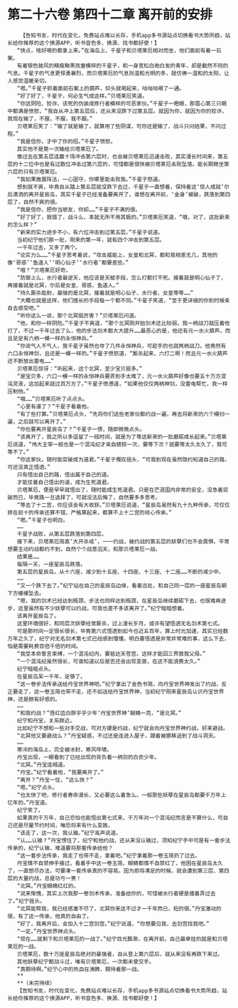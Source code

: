 # 第二十六卷 第四十二章 离开前的安排
        【告知书友，时代在变化，免费站点难以长存，手机app多书源站点切换看书大势所趋，站长给你推荐的这个换源APP，听书音色多、换源、找书都好使！】
       “快点，啥好喝的都拿上来。”在海岛上，千星子和贝塔莱厄相对而坐，他们面前有着一石案。
       有着银色披风的精瘦黝黑孩童模样的千星子，和一身宽松白袍白发的青年，却是截然不同的气息。千星子的气息更悍勇暴烈，而贝塔莱厄的气息则温和光明的多，就仿佛一温和的太阳，让人感觉温暖亲切。
       “嗯。”千星子抓着面前石案上的葫芦，仰头就喝起来，咕咕咕喝了一通。
       “好了好了，千星子，何必生气成这样。”贝塔莱厄笑道。
       “你这阴险、狡诈、该死的伪装成修行者模样的可恶家伙。”千星子一瞪眼，那眉心第三只眼中都满是愤怒，“我自从冲上第五层后，还从来没跌下过第五层。就因为你，就因为你的狡诈，我现在输了，不服，不服，我不服。”
       贝塔莱厄笑了：“输了就是输了，就算用了些阴谋，可你还是输了，战斗只问结果，不问过程。”
       “我是信你，才中了你的招。”千星子愤怒。
       其实他不是第一次输给贝塔莱厄了。
       像过去在第五层连赢十场冲击第六层时，也会被贝塔莱厄迅速击败，其实漫长时间来，第五层的十二位中也是有过数位冲击过第六层的，可惜都是很快被贝塔莱厄击败坠落。能长期稳坐第六层的只有贝塔莱厄。
       “我如果施展阵法，一心固守，你哪里能击败我。”千星子怒道。
       想到就不爽，毕竟自从踏上第五层就没跌下去过，千星子一直想着，保持着这‘惊人成就’尔后潇洒的离开星辰岛，其实千星子已经准备要离开了，谁想在离开前，‘金身’被破，跌落到第四层了，自然不爽的很。
       “我是信你，把你当朋友，你却……”千星子不满的很。
       “好了好了，我错了，战斗么，本就无所不用其极的。”贝塔莱厄笑道，“哦，对了，这批新来的怎么样？”
       “新来的实力进步不小，有六位冲击到过第五层。”千星子说道。
       当初纪宁他们那一批，刚来的第一年，就有四个冲击到第五层。
       一千年过去，又多了两个。
       “论实力么……”千星子思考着说，“攻击威能上，女皇和北冥，都和我相差无几，其他的像‘哥惑’‘鱼道人’‘明心仙子’‘水行者’都要差些。”
       “哦？”贝塔莱厄好奇。
       “防御上么，水行者最逆天，他应该是天赋手段，怎么打都打不死。接着就是明心仙子了，再接着就是北冥，尔后是女皇、哥惑、鱼道人。”
       “持久厮杀能耐，最强的是北冥，接着就是明心仙子、水行者、女皇等等……”
       “大概也就是这样，他们擅长的手段每一个都不同。”千星子笑道，“至于更详细的你到时候亲自去感受吧。”
       “听你这么一说，那个北冥挺厉害？”贝塔莱厄问道。
       “他，和你一样阴险。”千星子不爽道，“那个北冥刚开始剑术还比较弱，我一柄战刀就压着他打了，不过一千年过去了么，他的步法剑术都大大提升……最恶心的是，他还有元一水火葫芦，而且足足有六柄一模一样的永恒神兵。”
       “你说气人不气人，我千星子虽然也夺了几件永恒神兵，可趁手的也就两柄战刀。他竟然有六口永恒神剑，且还是一模一样的。”千星子愤怒道，“厮杀起来，六打二啊！而且元一水火葫芦还不断放出雷电……”
       贝塔莱厄惊讶：“听起来，这个北冥，至少宝贝挺多。”
       “是宝贝多，六口一模一样的永恒神兵要弄到手太难了，元一水火葫芦好像也要五十万方混沌灵液，这加起来就过百万方了。”千星子愤懑道，“如果他仅仅两柄神剑，没雷电帮忙，我一样压制他。”
       “哦……”贝塔莱厄听了点点头。
       “心里有谱了？”千星子看着他。
       “有了些打算。”贝塔莱厄点头，“先将你们这些老家伙都约战一遍，再去将新来的六个横扫一遍，之后就可以离开了。”
       “你也要离开星辰岛了？”千星子一愣，随即微微点头。
       “该离开了，我之所以多逗留了一段时间，就是为了等这新来的一批磨砺成长起来。”贝塔莱厄说道，“伟大主宰一般也是一个混沌纪才亲自掳掠一次，要等下次？就要等太久太久了，我可等不了。”
       “你这家伙，随时能突破成为道君。”千星子慨叹摇头，“可我到现在虽然隐约知道自己的路，可还没真正悟透。”
       只有悟出自己的路，悟出属于自己的道。
       才能仗着自己悟出的道，成为生死道君。
       贝塔莱厄，便是早早就悟出了，随时能成生死道君。只是在芒涯国内非常的安全，没急着突破而已，毕竟路一旦选择了，可就没法后悔了，自然要多多思考。
       “等去了十二宫，你应该会有大收获。”贝塔莱厄说道，“星辰岛虽然有九十九种传承，可仅仅排在前十的传承还算不错，严格算起来，都算不上十二宫的核心传承。”
       “嗯。”千星子也明白。
       ……
       千星子战败，从第五层跌落到第四层。
       接下来，贝塔莱厄简直‘大开杀戒’，一一约战，被约战的第五层的妖孽们也不会畏惧，平常想要主动约战都约不到，自然个个战意滔天，和那贝塔莱厄一战。
       结果是……
       每隔一天，一座星辰岛跌落。
       第五层的星辰岛，从十六座，减少到十五座、十四座、十三座、十二座……不断的减少中。
       ……
       “又一个跌下去了。”纪宁站在自己的星辰岛边缘，看着远处，和自己同一层的一座星辰岛朝下方缓缓坠去。
       “嗯，我的剑术已经达到瓶颈，步法也同样达到瓶颈，在星辰岛继续磨砺下去，也很难再进步，这里虽然有不少妖孽可以约战，可我也差不多该离开了。”纪宁暗暗想着。
       该离开星辰岛了。
       这里环境很好，和同层次妖孽经常厮杀，过上漫长岁月，或许有望悟透无名剑术第七式。
       可是那时间一定很长很长，毕竟第六式悟透到如今也近五百年，算上时光加速，其实已经数万年之久了，纪宁对无名剑术第七式已经感到懵懂，明白要悟透是非常非常难的事，这么下去，怕是需要耗费百倍千倍的时间。
       “我受本命誓言束缚，一个混沌纪内，要抵达天苍宫。这样才能回三界救我父母。”
       “一个混沌纪虽然很长，可谁知道以后是否还会出现变故，在这不能浪费太久。”
       纪宁暗暗点头。
       在星辰岛呆一千年，足够了。
       “这一卷步法传承送给丹宝世界神吧。”纪宁拿出了金色书简，向丹宝世界神发出了约战，反正要走了，这一卷玉简也带不走，还不如送给丹宝世界神，当初纪宁刚来星辰岛认识丹宝世界神，还是颇有好感的。
       ……
       “和我约战？”唇红齿白胖乎乎少年‘丹宝世界神’眼睛一亮，“是北冥。”
       纪宁和丹宝，关系颇近。
       比如纪宁不想和一些对手交战，可对方硬是约战，纪宁就会向丹宝世界神约战，好来避战。
       “北冥他又要避战么？”丹宝疑惑，不过还是连进入屋子，跟着被挪移送到了战斗洞天。
       ……
       寒冷的海岛上，完全被冰封，寒风呼啸。
       丹宝出现，一眼看到了已经出现的背负着一柄剑的白衣少年。
       “北冥。”丹宝连喊道。
       “丹宝。”纪宁看着他，“我要离开了。”
       “离开？”丹宝一怔，“这么快？”
       “嗯。”纪宁点头。
       “也太快了吧，修行者寿命漫长，又必要这么着急么。一般那些妖孽在星辰岛都要千万年上亿年的。”丹宝道。
       纪宁笑了。
       如果真的千万年，自己恐怕也能悟出第七式来，千万年对一个混沌纪而言是不算什么，可自己还是尽量节约时间，唯恐将来有什么变故。
       “该走了，这一次，我认输。”纪宁高声说道。
       “认……认输？”丹宝愣住了，纪宁和他约战，还从来没认输过，须知纪宁手中可是有一套步法传承的，纪宁认输，难道要将那套传承给他？
       “这一套步法传承，我走了也带不走，拿着吧。”纪宁拿着那一卷玉简扔了过去。
       丹宝情不自禁伸手接过，看着手中这一卷玉简，眼睛都情不自禁红了，他困在星辰岛太久了，一直想尽办法，可要凑一套传承真的不容易。因为即将凑足的时候，就会遭到第三层、第四层的大量约战，总是功亏一篑！
       “北冥。”丹宝眼睛红红的。
       “说来惭愧，其实上次我那一卷剑术传承，准备给你的，可惜被水行者硬是缠着弄过去了。”纪宁摇头。
       “北冥能帮我，我已经感激不尽了，北冥你来这不过才一千年而已，短的很。”丹宝激动的很，有了这一传承，他真的自由了。
       “好了，我离开后，会加入十二宫剑宫。”纪宁说道，“你想要见我，去剑宫找我吧。”
       “一定。”丹宝世界神点头。
       “现在……就剩下和贝塔莱厄的一战了。”纪宁目光飘渺，在离开前，自己最牵挂的就是和贝塔莱厄的一战。
       贝塔莱厄，数十万座星辰岛绝对的最强者，自从登上第六层后，就从来没有再跌下来过。
       其他妖孽纪宁都战斗过，唯有贝塔莱厄，一次都未曾交手。
       “真期待啊。”纪宁心中的热血在沸腾，期待着那一战。
       **
       **（未完待续）
       【告知书友，时代在变化，免费站点难以长存，手机app多书源站点切换看书大势所趋，站长给你推荐的这个换源APP，听书音色多、换源、找书都好使！】